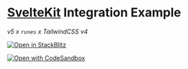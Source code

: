 # [SvelteKit](https://kit.svelte.dev) Integration Example

_v5 x `runes` x TailwindCSS v4_

[![Open in StackBlitz](https://developer.stackblitz.com/img/open_in_stackblitz.svg)](https://stackblitz.com/github/rehype-pretty/rehype-pretty-code/tree/master/examples/sveltekit)

[![Open with CodeSandbox](https://assets.codesandbox.io/github/button-edit-lime.svg)](https://githubbox.com/rehype-pretty/rehype-pretty-code/tree/master/examples/sveltekit)

